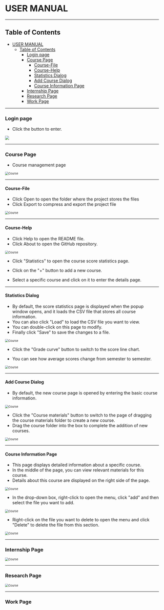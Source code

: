 # USER MANUAL

------

## Table of Contents

- [USER MANUAL](#user-manual)
  - [Table of Contents](#table-of-contents)
    - [Login page](#login-page)
    - [Course Page](#course-page)
      - [Course-File](#course-file)
      - [Course-Help](#course-help)
      - [Statistics Dialog](#statistics-dialog)
      - [Add Course Dialog](#add-course-dialog)
      - [Course Information Page](#course-information-page)
    - [Internship Page](#internship-page)
    - [Research Page](#research-page)
    - [Work Page](#work-page)



---

### Login page

- Click the button to enter.

<img src=".\doc\image\Login.png" style="zoom: 80%;" />





---

### Course Page

- Course management page

<img src=".\doc\image\Course.png" alt="Course" style="zoom:67%;" />



---

#### Course-File

- Click Open to open the folder where the project stores the files
- Click Export to compress and export the project file

<img src=".\doc\image\Course-File.png" alt="Course" style="zoom:67%;" />



---

#### Course-Help

- Click Help to open the README file.
- Click About to open the GitHub repository.

<img src=".\doc\image\Course-Help.png" alt="Course" style="zoom:67%;" />

- Click "Statistics" to open the course score statistics page. 

- Click on the "+" button to add a new course.

- Select a specific course and click on it to enter the details page.


---

#### Statistics Dialog

- By default, the score statistics page is displayed when the popup window opens, and it loads the CSV file that stores all course information.
- You can also click "Load" to load the CSV file you want to view.
- You can double-click on this page to modify.
- Finally click "Save" to save the changes to a file.

<img src=".\doc\image\Dialog1.png" alt="Course" style="zoom:67%;" />

- Click the "Grade curve" button to switch to the score line chart. 

- You can see how average scores change from semester to semester.

<img src=".\doc\image\Dialog2.png" alt="Course" style="zoom:67%;" />



---

#### Add Course Dialog

- By default, the new course page is opened by entering the basic course information.

<img src=".\doc\image\Dialog3.png" alt="Course" style="zoom:67%;" />

- Click the "Course materials" button to switch to the page of dragging the course materials folder to create a new course.
- Drag the course folder into the box to complete the addition of new courses.

<img src=".\doc\image\Dialog4.png" alt="Course" style="zoom:67%;" />



---



#### Course Information Page

- This page displays detailed information about a specific course.
- In the middle of the page, you can view relevant materials for this course.
- Details about this course are displayed on the right side of the page.

<img src=".\doc\image\Course-Information1.png" alt="Course" style="zoom:67%;" />

- In the drop-down box, right-click to open the menu, click "add" and then select the file you want to add.

<img src=".\doc\image\Course-Information2.png" alt="Course" style="zoom:67%;" />

- Right-click on the file you want to delete to open the menu and click "Delete" to delete the file from this section.

<img src=".\doc\image\Course-Information3.png" alt="Course" style="zoom:67%;" />



---

### Internship Page

<img src=".\doc\image\Internship.png" alt="Course" style="zoom:67%;" />



---

### Research Page

<img src=".\doc\image\Research.png" alt="Course" style="zoom:67%;" />



---

### Work Page

